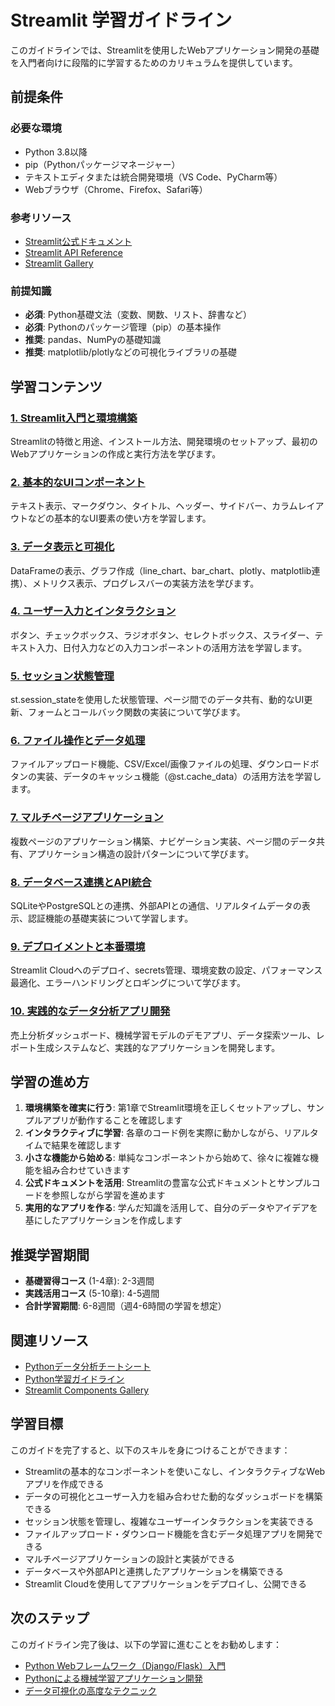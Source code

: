 # Streamlit 学習ガイドライン

このガイドラインでは、Streamlitを使用したWebアプリケーション開発の基礎を入門者向けに段階的に学習するためのカリキュラムを提供しています。

## 前提条件
### 必要な環境
- Python 3.8以降
- pip（Pythonパッケージマネージャー）
- テキストエディタまたは統合開発環境（VS Code、PyCharm等）
- Webブラウザ（Chrome、Firefox、Safari等）

### 参考リソース
- [Streamlit公式ドキュメント](https://docs.streamlit.io/)
- [Streamlit API Reference](https://docs.streamlit.io/library/api-reference)
- [Streamlit Gallery](https://streamlit.io/gallery)

### 前提知識
- **必須**: Python基礎文法（変数、関数、リスト、辞書など）
- **必須**: Pythonのパッケージ管理（pip）の基本操作
- **推奨**: pandas、NumPyの基礎知識
- **推奨**: matplotlib/plotlyなどの可視化ライブラリの基礎

## 学習コンテンツ
### [1. Streamlit入門と環境構築](https://fcircle-biz.github.io/tech_docs/guide/programming-languages/python-ecosystem/streamlit/streamlit-learning-material-1.html)
Streamlitの特徴と用途、インストール方法、開発環境のセットアップ、最初のWebアプリケーションの作成と実行方法を学びます。

### [2. 基本的なUIコンポーネント](https://fcircle-biz.github.io/tech_docs/guide/programming-languages/python-ecosystem/streamlit/streamlit-learning-material-2.html)
テキスト表示、マークダウン、タイトル、ヘッダー、サイドバー、カラムレイアウトなどの基本的なUI要素の使い方を学習します。

### [3. データ表示と可視化](https://fcircle-biz.github.io/tech_docs/guide/programming-languages/python-ecosystem/streamlit/streamlit-learning-material-3.html)
DataFrameの表示、グラフ作成（line_chart、bar_chart、plotly、matplotlib連携）、メトリクス表示、プログレスバーの実装方法を学びます。

### [4. ユーザー入力とインタラクション](https://fcircle-biz.github.io/tech_docs/guide/programming-languages/python-ecosystem/streamlit/streamlit-learning-material-4.html)
ボタン、チェックボックス、ラジオボタン、セレクトボックス、スライダー、テキスト入力、日付入力などの入力コンポーネントの活用方法を学習します。

### [5. セッション状態管理](https://fcircle-biz.github.io/tech_docs/guide/programming-languages/python-ecosystem/streamlit/streamlit-learning-material-5.html)
st.session_stateを使用した状態管理、ページ間でのデータ共有、動的なUI更新、フォームとコールバック関数の実装について学びます。

### [6. ファイル操作とデータ処理](https://fcircle-biz.github.io/tech_docs/guide/programming-languages/python-ecosystem/streamlit/streamlit-learning-material-6.html)
ファイルアップロード機能、CSV/Excel/画像ファイルの処理、ダウンロードボタンの実装、データのキャッシュ機能（@st.cache_data）の活用方法を学習します。

### [7. マルチページアプリケーション](https://fcircle-biz.github.io/tech_docs/guide/programming-languages/python-ecosystem/streamlit/streamlit-learning-material-7.html)
複数ページのアプリケーション構築、ナビゲーション実装、ページ間のデータ共有、アプリケーション構造の設計パターンについて学びます。

### [8. データベース連携とAPI統合](https://fcircle-biz.github.io/tech_docs/guide/programming-languages/python-ecosystem/streamlit/streamlit-learning-material-8.html)
SQLiteやPostgreSQLとの連携、外部APIとの通信、リアルタイムデータの表示、認証機能の基礎実装について学習します。

### [9. デプロイメントと本番環境](https://fcircle-biz.github.io/tech_docs/guide/programming-languages/python-ecosystem/streamlit/streamlit-learning-material-9.html)
Streamlit Cloudへのデプロイ、secrets管理、環境変数の設定、パフォーマンス最適化、エラーハンドリングとロギングについて学びます。

### [10. 実践的なデータ分析アプリ開発](https://fcircle-biz.github.io/tech_docs/guide/programming-languages/python-ecosystem/streamlit/streamlit-learning-material-10.html)
売上分析ダッシュボード、機械学習モデルのデモアプリ、データ探索ツール、レポート生成システムなど、実践的なアプリケーションを開発します。

## 学習の進め方
1. **環境構築を確実に行う**: 第1章でStreamlit環境を正しくセットアップし、サンプルアプリが動作することを確認します
2. **インタラクティブに学習**: 各章のコード例を実際に動かしながら、リアルタイムで結果を確認します
3. **小さな機能から始める**: 単純なコンポーネントから始めて、徐々に複雑な機能を組み合わせていきます
4. **公式ドキュメントを活用**: Streamlitの豊富な公式ドキュメントとサンプルコードを参照しながら学習を進めます
5. **実用的なアプリを作る**: 学んだ知識を活用して、自分のデータやアイデアを基にしたアプリケーションを作成します

## 推奨学習期間
- **基礎習得コース** (1-4章): 2-3週間
- **実践活用コース** (5-10章): 4-5週間
- **合計学習期間**: 6-8週間（週4-6時間の学習を想定）

## 関連リソース
- [Pythonデータ分析チートシート](https://fcircle-biz.github.io/tech_docs/cheatsheet/python/python-data-analysis-cheatsheet.html)
- [Python学習ガイドライン](https://fcircle-biz.github.io/tech_docs/guide/programming-languages/python-ecosystem/python/README.html)
- [Streamlit Components Gallery](https://streamlit.io/components)

## 学習目標
このガイドを完了すると、以下のスキルを身につけることができます：
- Streamlitの基本的なコンポーネントを使いこなし、インタラクティブなWebアプリを作成できる
- データの可視化とユーザー入力を組み合わせた動的なダッシュボードを構築できる
- セッション状態を管理し、複雑なユーザーインタラクションを実装できる
- ファイルアップロード・ダウンロード機能を含むデータ処理アプリを開発できる
- マルチページアプリケーションの設計と実装ができる
- データベースや外部APIと連携したアプリケーションを構築できる
- Streamlit Cloudを使用してアプリケーションをデプロイし、公開できる

## 次のステップ
このガイドライン完了後は、以下の学習に進むことをお勧めします：
- [Python Webフレームワーク（Django/Flask）入門](https://fcircle-biz.github.io/tech_docs/guide/programming-languages/python-ecosystem/web-frameworks/README.html)
- [Pythonによる機械学習アプリケーション開発](https://fcircle-biz.github.io/tech_docs/guide/data-analytics/ml-applications/README.html)
- [データ可視化の高度なテクニック](https://fcircle-biz.github.io/tech_docs/guide/data-analytics/advanced-visualization/README.html)